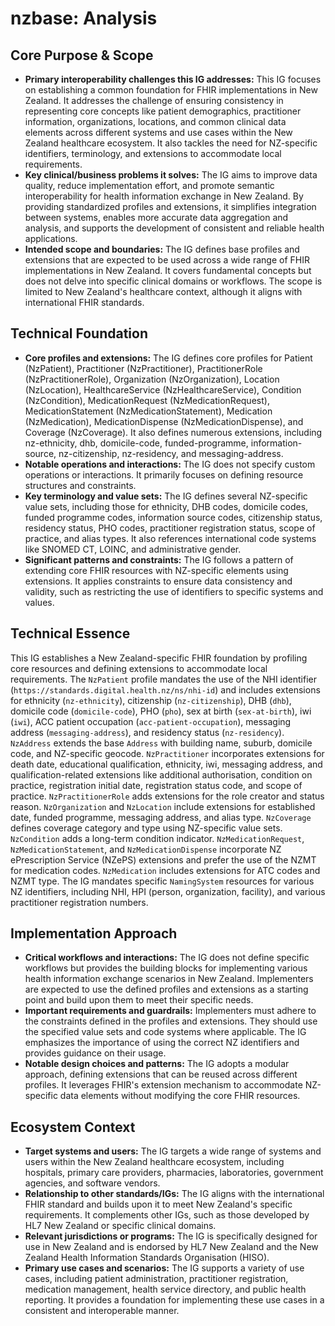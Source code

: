 # nzbase: Analysis

## Core Purpose & Scope

-   **Primary interoperability challenges this IG addresses:** This IG focuses on establishing a common foundation for FHIR implementations in New Zealand. It addresses the challenge of ensuring consistency in representing core concepts like patient demographics, practitioner information, organizations, locations, and common clinical data elements across different systems and use cases within the New Zealand healthcare ecosystem. It also tackles the need for NZ-specific identifiers, terminology, and extensions to accommodate local requirements.
-   **Key clinical/business problems it solves:** The IG aims to improve data quality, reduce implementation effort, and promote semantic interoperability for health information exchange in New Zealand. By providing standardized profiles and extensions, it simplifies integration between systems, enables more accurate data aggregation and analysis, and supports the development of consistent and reliable health applications.
-   **Intended scope and boundaries:** The IG defines base profiles and extensions that are expected to be used across a wide range of FHIR implementations in New Zealand. It covers fundamental concepts but does not delve into specific clinical domains or workflows. The scope is limited to New Zealand's healthcare context, although it aligns with international FHIR standards.

## Technical Foundation

-   **Core profiles and extensions:** The IG defines core profiles for Patient (NzPatient), Practitioner (NzPractitioner), PractitionerRole (NzPractitionerRole), Organization (NzOrganization), Location (NzLocation), HealthcareService (NzHealthcareService), Condition (NzCondition), MedicationRequest (NzMedicationRequest), MedicationStatement (NzMedicationStatement), Medication (NzMedication), MedicationDispense (NzMedicationDispense), and Coverage (NzCoverage). It also defines numerous extensions, including nz-ethnicity, dhb, domicile-code, funded-programme, information-source, nz-citizenship, nz-residency, and messaging-address.
-   **Notable operations and interactions:** The IG does not specify custom operations or interactions. It primarily focuses on defining resource structures and constraints.
-   **Key terminology and value sets:** The IG defines several NZ-specific value sets, including those for ethnicity, DHB codes, domicile codes, funded programme codes, information source codes, citizenship status, residency status, PHO codes, practitioner registration status, scope of practice, and alias types. It also references international code systems like SNOMED CT, LOINC, and administrative gender.
-   **Significant patterns and constraints:** The IG follows a pattern of extending core FHIR resources with NZ-specific elements using extensions. It applies constraints to ensure data consistency and validity, such as restricting the use of identifiers to specific systems and values.

## Technical Essence

This IG establishes a New Zealand-specific FHIR foundation by profiling core resources and defining extensions to accommodate local requirements. The `NzPatient` profile mandates the use of the NHI identifier (`https://standards.digital.health.nz/ns/nhi-id`) and includes extensions for ethnicity (`nz-ethnicity`), citizenship (`nz-citizenship`), DHB (`dhb`), domicile code (`domicile-code`), PHO (`pho`), sex at birth (`sex-at-birth`), iwi (`iwi`), ACC patient occupation (`acc-patient-occupation`), messaging address (`messaging-address`), and residency status (`nz-residency`). `NzAddress` extends the base `Address` with building name, suburb, domicile code, and NZ-specific geocode. `NzPractitioner` incorporates extensions for death date, educational qualification, ethnicity, iwi, messaging address, and qualification-related extensions like additional authorisation, condition on practice, registration initial date, registration status code, and scope of practice. `NzPractitionerRole` adds extensions for the role creator and status reason. `NzOrganization` and `NzLocation` include extensions for established date, funded programme, messaging address, and alias type. `NzCoverage` defines coverage category and type using NZ-specific value sets. `NzCondition` adds a long-term condition indicator. `NzMedicationRequest`, `NzMedicationStatement`, and `NzMedicationDispense` incorporate NZ ePrescription Service (NZePS) extensions and prefer the use of the NZMT for medication codes. `NzMedication` includes extensions for ATC codes and NZMT type. The IG mandates specific `NamingSystem` resources for various NZ identifiers, including NHI, HPI (person, organization, facility), and various practitioner registration numbers.

## Implementation Approach

-   **Critical workflows and interactions:** The IG does not define specific workflows but provides the building blocks for implementing various health information exchange scenarios in New Zealand. Implementers are expected to use the defined profiles and extensions as a starting point and build upon them to meet their specific needs.
-   **Important requirements and guardrails:** Implementers must adhere to the constraints defined in the profiles and extensions. They should use the specified value sets and code systems where applicable. The IG emphasizes the importance of using the correct NZ identifiers and provides guidance on their usage.
-   **Notable design choices and patterns:** The IG adopts a modular approach, defining extensions that can be reused across different profiles. It leverages FHIR's extension mechanism to accommodate NZ-specific data elements without modifying the core FHIR resources.

## Ecosystem Context

-   **Target systems and users:** The IG targets a wide range of systems and users within the New Zealand healthcare ecosystem, including hospitals, primary care providers, pharmacies, laboratories, government agencies, and software vendors.
-   **Relationship to other standards/IGs:** The IG aligns with the international FHIR standard and builds upon it to meet New Zealand's specific requirements. It complements other IGs, such as those developed by HL7 New Zealand or specific clinical domains.
-   **Relevant jurisdictions or programs:** The IG is specifically designed for use in New Zealand and is endorsed by HL7 New Zealand and the New Zealand Health Information Standards Organisation (HISO).
-   **Primary use cases and scenarios:** The IG supports a variety of use cases, including patient administration, practitioner registration, medication management, health service directory, and public health reporting. It provides a foundation for implementing these use cases in a consistent and interoperable manner.
